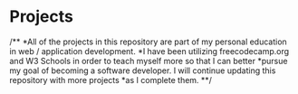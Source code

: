 # Projects

/**
*All of the projects in this repository are part of my personal education in web / application development.
*I have been utilizing freecodecamp.org and W3 Schools in order to teach myself more so that I can better 
*pursue my goal of becoming a software developer. I will continue updating this repository with more projects 
*as I complete them.
**/
